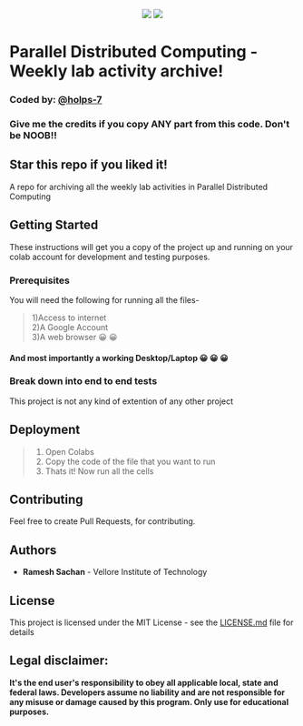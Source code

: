 <center>
  
![](https://img.shields.io/badge/author-Ramesh%20Sachan-brightgreen) ![](https://img.shields.io/badge/licence-MIT-green)

</center>

# Parallel Distributed Computing - Weekly lab activity archive!
### Coded by: [@holps-7](https://github.com/holps-7/PDC-weekly/)
### Give me the credits if you copy ANY part from this code. Don't be NOOB!!
## Star this repo if you liked it!

A repo for archiving all the weekly lab activities in Parallel Distributed Computing


## Getting Started

These instructions will get you a copy of the project up and running on your colab account for development and testing purposes.



### Prerequisites

You will need the following for running all the files-<br/>
>1)Access to internet<br/>
>2)A Google Account<br/>
>3)A web browser 😀 😀<br/>
#### And most importantly a working Desktop/Laptop  😀 😀 😀<br/>

### Break down into end to end tests

This project is not any kind of extention of any other project



## Deployment

>1. Open Colabs<br/>
>2. Copy the code of the file that you want to run<br/>
>3. Thats it! Now run all the cells<br/>


## Contributing

Feel free to create Pull Requests, for contributing.


## Authors

  * **Ramesh Sachan** - Vellore Institute of Technology

## License

This project is licensed under the MIT License - see the [LICENSE.md](LICENSE.md) file for details



## Legal disclaimer:

**It's the end user's responsibility to obey all applicable local, state and federal laws. Developers assume no liability and are not responsible for any misuse or damage caused by this program. Only use for educational purposes.**
